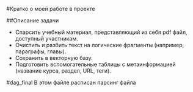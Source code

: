 #Кратко о моей работе в проекте

##Описание задачи 
* Спарсить учебный материал, представляющий из себя pdf файл, доступный участникам.
* Очистить и разбить текст на логические фрагменты (например, параграфы, главы).
* Сохранить в векторную базу.
* Подготовить вспомогательные таблицы с метаинформацией (название курса, раздел, URL, теги).

#dag_final
В этом файле расписан парсинг файла 
